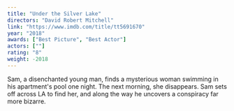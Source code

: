 ```yaml
---
title: "Under the Silver Lake"
directors: "David Robert Mitchell"
link: "https://www.imdb.com/title/tt5691670"
year: "2018"
awards: ["Best Picture", "Best Actor"]
actors: [""]
rating: "8"
weight: -2018
---
```

Sam, a disenchanted young man, finds a mysterious woman swimming in his apartment's pool one night. The next morning, she disappears. Sam sets off across LA to find her, and along the way he uncovers a conspiracy far more bizarre.